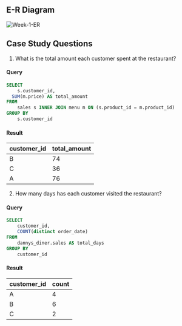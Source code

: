 ## E-R Diagram

![Week-1-ER](https://github.com/mirkocoz/8-Week-SQL-Challenge/assets/225798/d4057248-def7-4f21-9db1-91d2430bda59)

## Case Study Questions

1. What is the total amount each customer spent at the restaurant?
#### Query  

```SQL
SELECT
	s.customer_id,
  SUM(m.price) AS total_amount
FROM 
	sales s INNER JOIN menu m ON (s.product_id = m.product_id)
GROUP BY 
	s.customer_id
```
#### Result
|customer_id|total_amount|
|-----------|------------|
|B|74|
|C|36|
|A|76|

2. How many days has each customer visited the restaurant?
#### Query  

```SQL
SELECT
	customer_id,
	COUNT(distinct order_date)
FROM 
	dannys_diner.sales AS total_days
GROUP BY
	customer_id
```
#### Result
|customer_id|count|
|-----------|-----|
|A|4|
|B|6|
|C|2|



